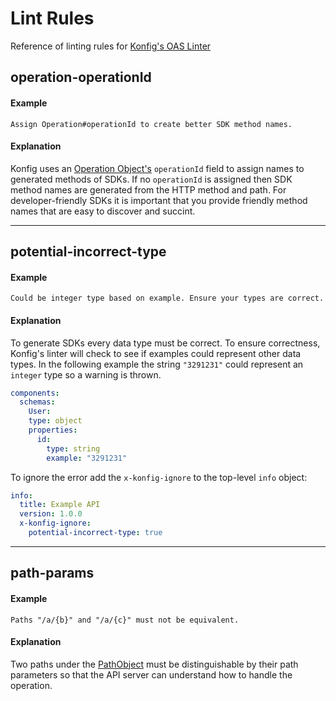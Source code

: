 # Lint Rules

Reference of linting rules for [Konfig's OAS Linter](https://www.npmjs.com/package/konfig-spectral-ruleset)

## operation-operationId

#### Example

```
Assign Operation#operationId to create better SDK method names.
```

#### Explanation

Konfig uses an [Operation Object's](https://swagger.io/specification/#operation-object) `operationId`
field to assign names to generated methods of SDKs. If no `operationId` is
assigned then SDK method names are generated from the HTTP method and path. For
developer-friendly SDKs it is important that you provide friendly method names
that are easy to discover and succint.

---

## potential-incorrect-type

#### Example

```
Could be integer type based on example. Ensure your types are correct.
```

#### Explanation

To generate SDKs every data type must be correct. To ensure correctness,
Konfig's linter will check to see if examples could represent other data types.
In the following example the string `"3291231"` could represent an `integer`
type so a warning is thrown.

```yaml
components:
  schemas:
    User:
    type: object
    properties:
      id:
        type: string
        example: "3291231"
```

To ignore the error add the `x-konfig-ignore` to the top-level `info` object:

```yaml
info:
  title: Example API
  version: 1.0.0
  x-konfig-ignore:
    potential-incorrect-type: true
```

---

## path-params

#### Example

```
Paths "/a/{b}" and "/a/{c}" must not be equivalent.
```

#### Explanation

Two paths under the [PathObject](https://swagger.io/specification/#paths-object)
must be distinguishable by their path parameters so that the API server can
understand how to handle the operation.
